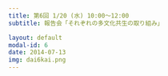 ```yaml
---
title: 第6回 1/20 (水) 10:00〜12:00
subtitle: 報告会「それぞれの多文化共生の取り組み」

layout: default
modal-id: 6
date: 2014-07-13
img: dai6kai.png
---
```


